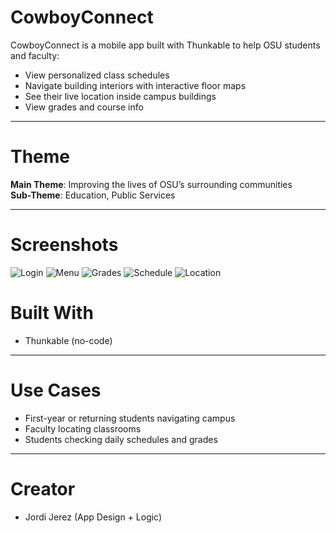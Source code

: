 # CowboyConnect

CowboyConnect is a mobile app built with Thunkable to help OSU students and faculty:

- View personalized class schedules
- Navigate building interiors with interactive floor maps
- See their live location inside campus buildings
- View grades and course info

---

# Theme
**Main Theme**: Improving the lives of OSU’s surrounding communities  
**Sub-Theme**: Education, Public Services

---
# Screenshots
<p float="left">
  
  ![Login](https://github.com/user-attachments/assets/3eaa3f05-1ae7-4ab9-8191-c161ca044cb3)
  ![Menu](https://github.com/user-attachments/assets/31af7383-c6ec-4437-911a-d74841c8e67d)
  ![Grades](https://github.com/user-attachments/assets/39a7025b-5a63-4d3f-8dfb-19035a7b3d38)
  ![Schedule](https://github.com/user-attachments/assets/b1792b22-38ac-466f-99b9-6025afb17d40)
  ![Location](https://github.com/user-attachments/assets/4942229e-f1e4-41af-a8ac-f0d4150a2a3a)
</p>

# Built With
- Thunkable (no-code)

---

# Use Cases
- First-year or returning students navigating campus
- Faculty locating classrooms
- Students checking daily schedules and grades

---

# Creator
- Jordi Jerez (App Design + Logic)
